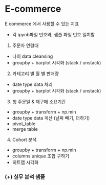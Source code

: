 # E-commerce
E commerce 에서 사용할 수 있는 지표
* 각 ipynb파일 번호와, 샘플 파일 번호 일치함

1. 주문자 연령대  
 - 나이 data cleansing
 - groupby + barplot 시각화 (stack / unstack)
 
2. 카테고리 별 월 별 판매량 
 - date type data 처리
 - groupby + barplot 시각화 (stack / unstack)

3. 첫 주문일 & 재구매 소요기간 
 - groupby + transform + np.min
 - date type data 계산 (날짜 빼기, 더하기)
 - pivot_table 
 - merge table
 
4. Cohort 분석
 - groupby + transform + np.min
 - columns unique 조합 구하기
 - 히트맵 시각화

### (+) 실무 분석 샘플
